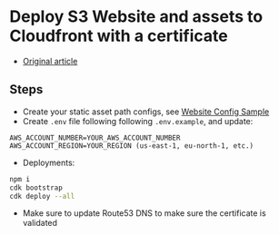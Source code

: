 # Deploy S3 Website and assets to Cloudfront with a certificate

- [Original article](https://medium.com/@mhkafadar/a-practical-aws-cdk-walkthrough-deploying-multiple-websites-to-s3-and-cloudfront-7caaabc9c327)

## Steps

- Create your static asset path configs, see [Website Config Sample](./lib//config/websites.example.ts)
- Create `.env` file following following `.env.example`, and update:

```env
AWS_ACCOUNT_NUMBER=YOUR_AWS_ACCOUNT_NUMBER
AWS_ACCOUNT_REGION=YOUR_REGION (us-east-1, eu-north-1, etc.)
```

- Deployments:

```bash
npm i
cdk bootstrap
cdk deploy --all
```

- Make sure to update Route53 DNS to make sure the certificate is validated
